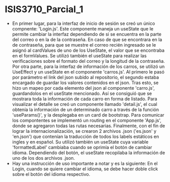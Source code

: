 # ISIS3710_Parcial_1

- En primer lugar, para la interfaz de inicio de sesión se creó un único compnente: 'Login.js'. Este componente maneja un useState que le permite cambiar la interfaz dependiendo de si se encuentra en la parte del correo o en la de la contraseña. En caso de que se encontrara en la de contraseña, para que se muestre el correo recién ingresado se le asignó al cardValues de uno de los UseState, el valor que se encontraba en el formValues. Se utilizó también el useState para realizar las verificaciones sobre el formato del correo y la longitud de la contraseña. Por otra parte, para la interfaz de información de los carros, se utilizó un UseEffect y un useState en el componente 'carros.js'. Al primero le pasó por parámetro el link del json subido al repositorio, el segundo estaba encargado de guardar los valores contenidos en el json. Tras esto, se hizo un mapeo por cada elemento del json al componente 'carro.js', guardandolos en el useState mencionado. Así se consiguió que se mostrara toda la información de cada carro en forma de listado. Para visualizar el detalle se creó un componente llamado 'detail.js', el cual obtenía la información de un determinado carro a través de la función 'useParams()', y la desplegaba en un card de bootstrap. Para comunicar los compontentes se implementó un routing en el componente 'App.js', donde se agregaron todas las rutas necesarias. Finalmente, con el fin de lograr la internacionalización, se crearon 2 archivos .json ('es.json' y 'en.json') que contenían la traducción de todos los labels estáticos en ingles y en español. Su utilizó también un useState cuya variable 'formattedLabel' cambiaba cuando se oprimía el botón de cambiar idioma. Dependiendo del botón, el useState recopilaba la información de uno de los dos archivos .json.
- Hay una instrucción de uso importante a notar y es la siguiente: En el Login, cuando se quiere cambiar el idioma, se debe hacer doble click sobre el botón del idioma respectivo.
